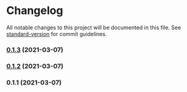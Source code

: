 # Changelog

All notable changes to this project will be documented in this file. See [standard-version](https://github.com/conventional-changelog/standard-version) for commit guidelines.

### [0.1.3](https://gitlab.com/oddwes-main/resume/compare/v0.1.2...v0.1.3) (2021-03-07)

### [0.1.2](https://gitlab.com/oddwes/resume/compare/v0.1.1...v0.1.2) (2021-03-07)

### 0.1.1 (2021-03-07)
